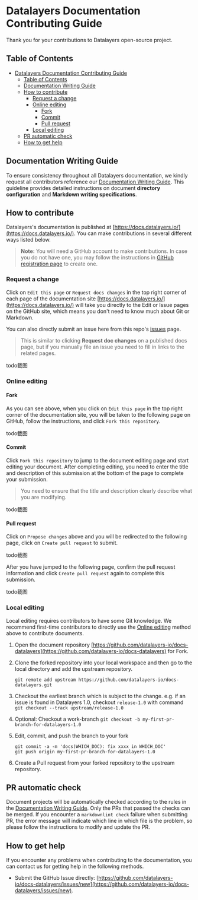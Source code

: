 # Datalayers Documentation Contributing Guide

Thank you for your contributions to Datalayers open-source project.

## Table of Contents

- [Datalayers Documentation Contributing Guide](#datalayers-documentation-contributing-guide)
  - [Table of Contents](#table-of-contents)
  - [Documentation Writing Guide](#documentation-writing-guide)
  - [How to contribute](#how-to-contribute)
    - [Request a change](#request-a-change)
    - [Online editing](#online-editing)
      - [Fork](#fork)
      - [Commit](#commit)
      - [Pull request](#pull-request)
    - [Local editing](#local-editing)
  - [PR automatic check](#pr-automatic-check)
  - [How to get help](#how-to-get-help)


## Documentation Writing Guide

To ensure consistency throughout all Datalayers documentation,
we kindly request all contributors reference our [Documentation Writing Guide](./DOCS-WRITING-GUIDE-EN.md).
This guideline provides detailed instructions on document **directory configuration** and **Markdown writing specifications**.


## How to contribute

Datalayers's documentation is published at [https://docs.datalayers.io/](https://docs.datalayers.io/).
You can make contributions in several different ways listed below.

> **Note:** You will need a GitHub account to make contributions.
In case you do not have one, you may follow the instructions in [GitHub registration page](https://github.com/join) to create one.

### Request a change

Click on `Edit this page` or `Request docs changes` in the top right corner of each page of the documentation site
[https://docs.datalayers.io/](https://docs.datalayers.io/) will take you directly to the Edit or Issue pages on the GitHub site,
which means you don't need to know much about Git or Markdown.

You can also directly submit an issue here from this repo's [issues](https://github.com/datalayers-io/docs-datalayers/issues) page.

> This is similar to clicking **Request doc changes** on a published docs page,
but if you manually file an issue you need to fill in links to the related pages.

todo截图

### Online editing

#### Fork

As you can see above, when you click on `Edit this page` in the top right corner of the documentation site,
you will be taken to the following page on GitHub, follow the instructions, and click `Fork this repository`.

todo截图

#### Commit

Click `Fork this repository` to jump to the document editing page and start editing your document.
After completing editing, you need to enter the title and description of this submission at the bottom of the page to complete your submission.

> You need to ensure that the title and description clearly describe what you are modifying.

todo截图

#### Pull request

Click on `Propose changes` above and you will be redirected to the following page, click on `Create pull request` to submit.

todo截图

After you have jumped to the following page, confirm the pull request information and click `Create pull request` again to complete this submission.

todo截图

### Local editing

Local editing requires contributors to have some Git knowledge.
We recommend first-time contributors to directly use the [Online editing](#online-editing) method above to contribute documents.

1. Open the document repository [https://github.com/datalayers-io/docs-datalayers](https://github.com/datalayers-io/docs-datalayers) for Fork.

1. Clone the forked repository into your local workspace and then go to the local directory and add the upstream repository.
   ```
   git remote add upstream https://github.com/datalayers-io/docs-datalayers.git
   ```

1. Checkout the earliest branch which is subject to the change.
   e.g. if an issue is found in Datalayers 1.0, checkout `release-1.0` with command `git checkout --track upstream/release-1.0`

1. Optional: Checkout a work-branch `git checkout -b my-first-pr-branch-for-datalayers-1.0`

1. Edit, commit, and push the branch to your fork
   ```
   git commit -a -m 'docs(WHICH_DOC): fix xxxx in WHICH_DOC'
   git push origin my-first-pr-branch-for-datalayers-1.0
   ```

1. Create a Pull request from your forked repository to the upstream repository.


## PR automatic check

Document projects will be automatically checked according to the rules in the [Documentation Writing Guide](./DOCS-WRITING-GUIDE-EN.md).
Only the PRs that passed the checks can be merged.
If you encounter a `markdownlint check` failure when submitting PR, the error message will indicate which line in which file is the problem,
so please follow the instructions to modify and update the PR.

## How to get help

If you encounter any problems when contributing to the documentation, you can contact us for getting help in the following methods.


- Submit the GitHub Issue directly: [https://github.com/datalayers-io/docs-datalayers/issues/new](https://github.com/datalayers-io/docs-datalayers/issues/new).
